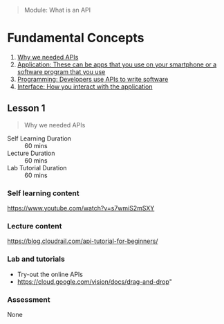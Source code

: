 > Module: What is an API

# Fundamental Concepts

1. [Why we needed APIs](#lesson-1)
1. [Application: These can be apps that you use on your smartphone or a software program that you use](#lesson-1)
1. [Programming: Developers use APIs to write software](#lesson-1)
1. [Interface: How you interact with the application](#lesson-1)

## Lesson 1

> Why we needed APIs

<dl>
<dt>Self Learning Duration</dt>
<dd>60 mins</dd>
<dt>Lecture Duration</dt>
<dd>60 mins</dd>
<dt>Lab Tutorial Duration</dt>
<dd>60 mins</dd>
</dl>

### Self learning content

https://www.youtube.com/watch?v=s7wmiS2mSXY


### Lecture content

https://blog.cloudrail.com/api-tutorial-for-beginners/

### Lab and tutorials

- Try-out the online APIs
- https://cloud.google.com/vision/docs/drag-and-drop"

### Assessment

None
